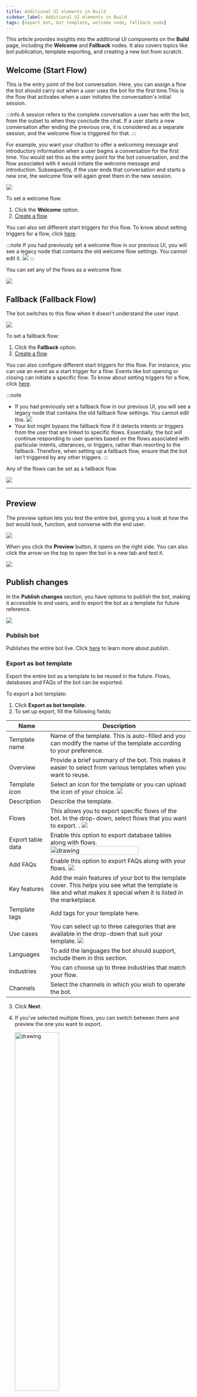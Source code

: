 ```yaml
---
title: Additional UI elements in Build
sidebar_label: Additional UI elements in Build
tags: [export bot, bot template, welcome node, fallback node]
---
```


This article provides insights into the additional UI components on the **Build** page, including the **Welcome** and **Fallback** nodes. It also covers topics like bot publication, template exporting, and creating a new bot from scratch.

## Welcome (Start Flow)

 This is the entry point of the bot conversation. Here, you can assign a flow the bot should carry out when a user uses the bot for the first time.This is the flow that activates when a user initiates the conversation's initial session. 
 
:::info
A session refers to the complete conversation a user has with the bot, from the outset to when they conclude the chat. If a user starts a new conversation after ending the previous one, it is considered as a separate session, and the welcome flow is triggered for that.
:::

For example, you want your chatbot to offer a welcoming message and introductory information when a user begins a conversation for the first time. You would set this as the entry point for the bot conversation, and the flow associated with it would initiate the welcome message and introduction. Subsequently, if the user ends that conversation and starts a new one, the welcome flow will again greet them in the new session.

   ![](https://i.imgur.com/AkqCkIa.png)

To set a welcome flow:

1. Click the **Welcome** option.
2. [Create a flow](https://docs.yellow.ai/docs/platform_concepts/studio/build/Flows/journeys).

You can also set different start triggers for this flow. To know about setting triggers for a flow, click [here](https://docs.yellow.ai/docs/platform_concepts/studio/build/Flows/configureflow#-1-configure-start-trigger).

:::note
If you had previously set a welcome flow in our previous UI, you will see a legacy node that contains the old welcome flow settings. You cannot edit it.
![](https://i.imgur.com/BN4TTGy.png)
:::

You can set any of the flows as a welcome flow.

![](https://i.imgur.com/TUZVCdt.png)

## Fallback (Fallback Flow)

The bot switches to this flow when it doesn't understand the user input.

   ![](https://i.imgur.com/ej9HWfL.png)

To set a fallback flow:

1. Click the **Fallback** option.
2. [Create a flow](https://docs.yellow.ai/docs/platform_concepts/studio/build/Flows/journeys).

You can also configure different start triggers for this flow. For instance, you can use an event as a start trigger for a flow. Events like bot opening or closing can initiate a specific flow. To know about setting triggers for a flow, click [here](https://docs.yellow.ai/docs/platform_concepts/studio/build/Flows/configureflow#-1-configure-start-trigger).

:::note
* If you had previously set a fallback flow in our previous UI, you will see a legacy node that contains the old fallback flow settings. You cannot edit this.
![](https://i.imgur.com/OwHXy4c.png)
* Your bot might bypass the fallback flow if it detects intents or triggers from the user that are linked to specific flows. Essentially, the bot will continue responding to user queries based on the flows associated with particular intents, utterances, or triggers, rather than resorting to the fallback. Therefore, when setting up a fallback flow, ensure that the bot isn't triggered by any other triggers.
:::

Any of the flows can be set as a fallback flow.

![](https://i.imgur.com/L3nTKAv.png)

----

## Preview

The preview option lets you test the entire bot, giving you a look at how the bot would look, function, and converse with the end user.

![](https://i.imgur.com/ePnYure.png)

When you click the **Preview** button, it opens on the right side. You can also click the arrow on the top to open the bot in a new tab and test it.

![](https://i.imgur.com/CfWWPcN.png)

## Publish changes

In the **Publish changes** section, you have options to publish the bot, making it accessible to end users, and to export the bot as a template for future reference.

![](https://i.imgur.com/pTYufMt.png)

### Publish bot 

Publishes the entire bot live. Click [here](https://docs.yellow.ai/docs/platform_concepts/studio/test-and-publish-bot/modes) to learn more about publish.

### Export as bot template

Export the entire bot as a template to be reused in the future. Flows, databases and FAQs of the bot can be exported. 

To export a bot template:

1. Click **Export as bot template**.
2. To set up export, fill the following fields:

| Name | Description |
|------|-------------|
| Template name | Name of the template. This is auto-filled and you can modify the name of the template according to your preference. |
| Overview | Provide a brief summary of the bot. This makes it easier to select from various templates when you want to reuse.  |
| Template icon | Select an icon for the template or you can upload the icon of your choice. ![](https://i.imgur.com/hPTOxCL.png) |
| Description | Describe the template. |
| Flows | This allows you to export specific flows of the bot. In the drop-down, select flows that you want to export. . ![](https://i.imgur.com/7deVwfk.png) |
|Export table data | Enable this option to export database tables along with flows. <br/> <img src="https://i.imgur.com/DlwlOg3.png" alt="drawing" width="80%"/>|
| Add FAQs | Enable this option to export FAQs along with your flows. ![](https://i.imgur.com/4fpQd4a.png) |
| Key features | Add the main features of your bot to the template cover. This helps you see what the template is like and what makes it special when it is listed in the marketplace.|
| Template tags | Add tags for your template here. |
| Use cases | You can select up to three categories that are available in the drop-down that suit your template. ![](https://i.imgur.com/aVZJ3M7.png) |
| Languages | To add the languages the bot should support, include them in this section. |
| Industries | You can choose up to three industries that match your flow. |
| Channels | Select the channels in which you wish to operate the bot.| 

3. Click **Next**.
4. If you've selected multiple flows, you can switch between them and preview the one you want to export.

   <img src="https://i.imgur.com/VbIYpfD.png" alt="drawing" width="50%"/>

5. Choose who can access your template using these options:

* **Myself**: Publish and reuse the template for your own use.
* **Training**: Only users with access to the specific subscription can use the exported template.
* **Public**: The template is published in the Marketplace and publicly available within the bot after admin approval.

   <img src="https://i.imgur.com/Oy5FoDN.png" alt="drawing" width="50%"/>

6. You can view templates submitted for review under **User account** > **Exports**.


 <img src="https://i.imgur.com/B3U98x6.png" alt="drawing" width="100%"/>

 You can view the status of the template on this page.

 ![](https://i.imgur.com/oynJE4x.png)

 7. Templates that are exported to a private marketplace are automatically published without review. For subscription exports, the system requires a review and displays them on this page. The subscription admin can then view, test, and publish them. Similarly, templates that are exported to the public marketplace also undergo a review process and appear here. The public marketplace admin can then view, test, and publish those templates.

 ![](https://i.imgur.com/aAR4eF3.png)

 8. After selecting the access option for the template, the system will list the approved templates under the corresponding category.

 ![](https://i.imgur.com/e6T16cV.png)

--------

## Create your first bot

We will help you build your first lead generation bot. Follow the steps as mentioned below:

1. Go to **Studio** > **+ Create flow** > under **Start from Scratch** click **+ Create a flow**. 

![](https://i.imgur.com/QHc1Dxs.png)

2. Enter the following details: 

<img src="https://i.imgur.com/GWO7tI1.pngg" alt="drawing" width="40%"/>

   *  **Flow name**: Enter the name of your flow.
   *  **Flow Description**: Describe your flow. 
   *  **Category**: Add a category for your flow if required

3. Click **Create**.
4. Once the flow gets created, connect the Start node to [prompt nodes](https://docs.yellow.ai/docs/platform_concepts/studio/build/nodes/prompt-nodes) to collect user information such as [name](https://docs.yellow.ai/docs/platform_concepts/studio/build/nodes/prompt-nodes#12-name), [email address](https://docs.yellow.ai/docs/platform_concepts/studio/build/nodes/prompt-nodes#15-email) and [phone number](https://docs.yellow.ai/docs/platform_concepts/studio/build/nodes/prompt-nodes#13-phone) and store them in respective [variables](https://docs.yellow.ai/docs/platform_concepts/studio/build/bot-variables#41-store-data-in-variables).

   ![](https://i.imgur.com/tqRewYD.png)

2. Create a database table to store the prompt node responses. To do so,

* Go to the **Database** section and click **+Add new table**.

   ![](https://i.imgur.com/05LhABa.png)

* Provide a name to your table, enter the **Field name** to store the respective prompt nodes responses, set the data type for the responses, enable the **Searchable** option and click **Create Table**.

   ![](https://i.imgur.com/yFAM0zZ.png)

3. Go back to your flow and include a [database](https://docs.yellow.ai/docs/platform_concepts/studio/build/nodes/action-nodes#23-database) node. Choose the database table in which you would like to store the info collected from the user(the one you created in the previous step).

   ![](https://i.imgur.com/WAYvjQk.png)

4. In the **Record** section, click **+Add** to add the fields and the respective variables in which the user responses are stored.

    ![](https://i.imgur.com/uMp0hFt.png)

5. Set [Text](https://docs.yellow.ai/docs/platform_concepts/studio/build/nodes/message-nodes#1-text) nodes to display relevant messages for **Success** and **Fallback**.

   ![](https://i.imgur.com/ytCBCEi.png)

6. [Test the flow](https://docs.yellow.ai/docs/platform_concepts/studio/build/Flows/configureflow#-3-test-a-specific-flow),  and then [publish](https://docs.yellow.ai/docs/platform_concepts/studio/test-and-publish-bot/modes) it.


